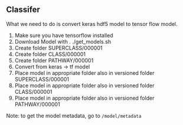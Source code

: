 ## Classifer

What we need to do is convert keras hdf5 model to tensor flow model. 

1. Make sure you have tensorflow installed
1. Download Model with . ./get_models.sh
1. Create folder SUPERCLASS/000001
1. Create folder CLASS/000001
1. Create folder PATHWAY/000001
1. Convert from keras -> tf model
1. Place model in appropriate folder also in versioned folder SUPERCLASS/000001
1. Place model in appropriate folder also in versioned folder CLASS/000001
1. Place model in appropriate folder also in versioned folder PATHWAY/000001

Note: to get the model metadata, go to ```/model/metadata```
